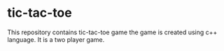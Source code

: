 # tic-tac-toe
This repository contains tic-tac-toe game
the game is created using c++ language. It is a two player game.
